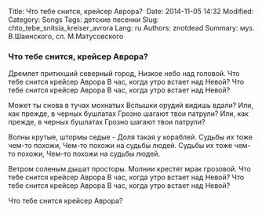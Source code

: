 Title: Что тебе снится, крейсер Аврора? 
Date: 2014-11-05 14:32
Modified: 
Category: Songs
Tags: детские песенки
Slug: chto_tebe_snitsia_kreiser_avrora
Lang: ru
Authors: znotdead
Summary: муз. В.Шаинского, сл. М.Матусовского

### Что тебе снится, крейсер Аврора? 

Дремлет притихший северный город,
Низкое небо над головой.
Что тебе снится крейсер Аврора
В час, когда утро встает над Невой?
Что тебе снится крейсер Аврора
В час, когда утро встает над Невой?

Может ты снова в тучах мохнатых
Вспышки орудий видишь вдали?
Или, как прежде, в черных бушлатах
Грозно шагают твои патрули?
Или, как прежде, в черных бушлатах
Грозно шагают твои патрули?

Волны крутые, штормы седые -
Доля такая у кораблей.
Судьбы их тоже чем-то похожи,
Чем-то похожи на судьбы людей.
Судьбы их тоже чем-то похожи,
Чем-то похожи на судьбы людей.

Ветром соленым дышат просторы.
Молнии крестят мрак грозовой.
Что тебе снится крейсер Аврора
В час, когда утро встает над Невой?
Что тебе снится крейсер Аврора
В час, когда утро встает над Невой?

Что тебе снится крейсер Аврора?